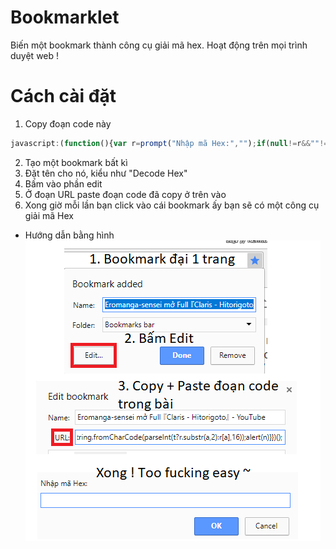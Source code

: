 # Bookmarklet
Biến một bookmark thành công cụ giải mã hex. Hoạt động trên mọi trình duyệt web !
# Cách cài đặt
1. Copy đoạn code này
```javascript
javascript:(function(){var r=prompt("Nhập mã Hex:","");if(null!=r&&""!=r){var t=-1==r.indexOf(" ");t||(r=r.split(" "));for(var n="",a=0;a<r.length;a+=t?2:1)n+=String.fromCharCode(parseInt(t?r.substr(a,2):r[a],16));alert(n)}})();
```
2. Tạo một bookmark bất kì
3. Đặt tên cho nó, kiểu như "Decode Hex"
4. Bấm vào phần edit
5. Ở đoạn URL paste đoạn code đã copy ở trên vào
6. Xong giờ mỗi lần bạn click vào cái bookmark ấy bạn sẽ có một công cụ giải mã Hex
* Hướng dẫn bằng hình
![Hướng dẫn](../images/bookmarklet-guide.png)

